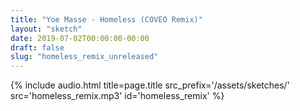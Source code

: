 ```yaml
---
title: "Yoe Masse - Homeless (COVEO Remix)"
layout: "sketch"
date: 2019-07-02T00:00:00-00:00
draft: false
slug: "homeless_remix_unreleased"
---
```


{% include audio.html title=page.title src_prefix='/assets/sketches/' src='homeless_remix.mp3' id='homeless_remix' %}